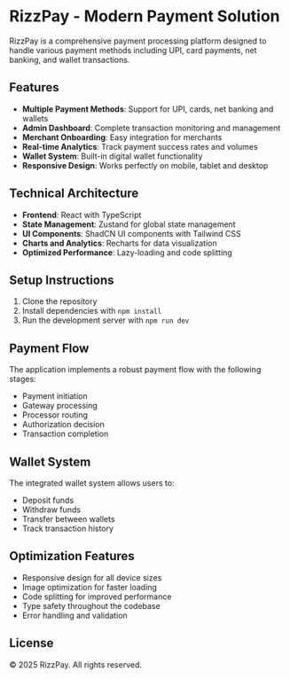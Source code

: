 
# RizzPay - Modern Payment Solution

RizzPay is a comprehensive payment processing platform designed to handle various payment methods including UPI, card payments, net banking, and wallet transactions.

## Features

- **Multiple Payment Methods**: Support for UPI, cards, net banking and wallets
- **Admin Dashboard**: Complete transaction monitoring and management
- **Merchant Onboarding**: Easy integration for merchants
- **Real-time Analytics**: Track payment success rates and volumes
- **Wallet System**: Built-in digital wallet functionality
- **Responsive Design**: Works perfectly on mobile, tablet and desktop

## Technical Architecture

- **Frontend**: React with TypeScript
- **State Management**: Zustand for global state management
- **UI Components**: ShadCN UI components with Tailwind CSS
- **Charts and Analytics**: Recharts for data visualization
- **Optimized Performance**: Lazy-loading and code splitting

## Setup Instructions

1. Clone the repository
2. Install dependencies with `npm install`
3. Run the development server with `npm run dev`

## Payment Flow

The application implements a robust payment flow with the following stages:
- Payment initiation
- Gateway processing
- Processor routing
- Authorization decision
- Transaction completion

## Wallet System

The integrated wallet system allows users to:
- Deposit funds
- Withdraw funds
- Transfer between wallets
- Track transaction history

## Optimization Features

- Responsive design for all device sizes
- Image optimization for faster loading
- Code splitting for improved performance
- Type safety throughout the codebase
- Error handling and validation

## License

© 2025 RizzPay. All rights reserved.
